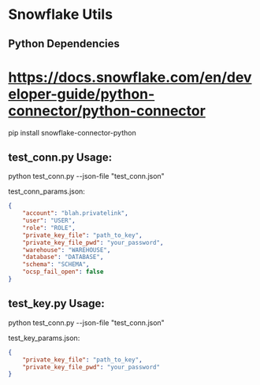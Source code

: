 # Snowflake Utils

## Python Dependencies

# https://docs.snowflake.com/en/developer-guide/python-connector/python-connector

pip install snowflake-connector-python


## test_conn.py Usage:

python test_conn.py --json-file "test_conn.json"

test_conn_params.json:

```JSON
{
    "account": "blah.privatelink",
    "user": "USER",
    "role": "ROLE",
    "private_key_file": "path_to_key",
    "private_key_file_pwd": "your_password",
    "warehouse": "WAREHOUSE",
    "database": "DATABASE",
    "schema": "SCHEMA",
    "ocsp_fail_open": false
}
```

## test_key.py Usage:

python test_conn.py --json-file "test_conn.json"


test_key_params.json:

```JSON
{
    "private_key_file": "path_to_key",
    "private_key_file_pwd": "your_password"
}
```